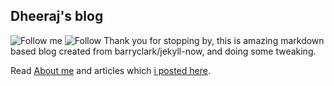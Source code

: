 ## Dheeraj's blog
![Follow me](https://img.shields.io/twitter/follow/thedijje?style=social) ![Follow](https://img.shields.io/github/followers/thedijje?label=Follow&style=social)
Thank you for stopping by, this is amazing markdown based blog created from barryclark/jekyll-now, and doing some tweaking.

Read [About me](https://thedijje.com) and articles which [i posted here](https://thedijje.com/blog/). 
